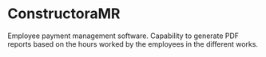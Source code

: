 # ConstructoraMR

Employee payment management software.
Capability to generate PDF reports based on the hours worked by the employees in the different works.
